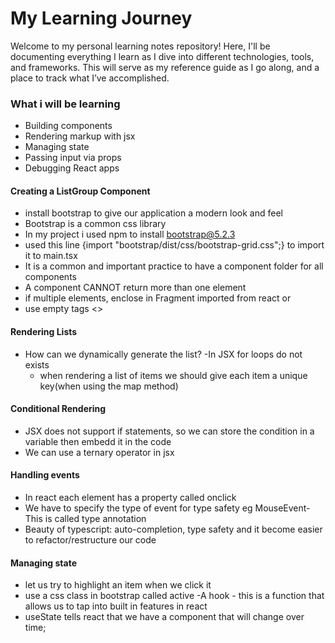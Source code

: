 # My Learning Journey

Welcome to my personal learning notes repository! Here, I'll be documenting everything I learn as I dive into different technologies, tools, and frameworks. This will serve as my reference guide as I go along, and a place to track what I’ve accomplished.

### What i will be learning

- Building components
- Rendering markup with jsx
- Managing state
- Passing input via props
- Debugging React apps

#### Creating a ListGroup Component

- install bootstrap to give our application a modern look and feel
- Bootstrap is a common css library
- In my project i used npm to install bootstrap@5.2.3
- used this line {import "bootstrap/dist/css/bootstrap-grid.css";} to import it to main.tsx
- It is a common and important practice to have a component folder for all components
- A component CANNOT return more than one element
- if multiple elements, enclose in Fragment imported from react or
- use empty tags <>

#### Rendering Lists

- How can we dynamically generate the list?
  -In JSX for loops do not exists
  - when rendering a list of items we should give each item a unique key(when using the map method)

#### Conditional Rendering

- JSX does not support if statements, so we can store the condition in a variable then embedd it in the code
- We can use a ternary operator in jsx

#### Handling events

- In react each element has a property called onclick
- We have to specify the type of event for type safety eg MouseEvent- This is called type annotation
- Beauty of typescript: auto-completion, type safety and it become easier to refactor/restructure our code

#### Managing state

- let us try to highlight an item when we click it
- use a css class in bootstrap called active
  -A hook - this is a function that allows us to tap into built in features in react
- useState tells react that we have a component that will change over time;
